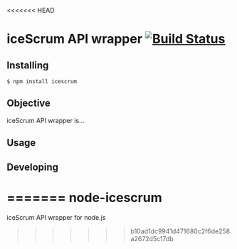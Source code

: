 <<<<<<< HEAD
# iceScrum API wrapper [![Build Status](https://path/icescrum.png?branch=master)](https://path/icescrum)

## Installing

	$ npm install icescrum
	
	
## Objective
iceScrum API wrapper is...


## Usage



## Developing



   
=======
node-icescrum
=============

iceScrum API wrapper for node.js
>>>>>>> b10ad1dc9941d471680c2f6de258a2672d5c17db

